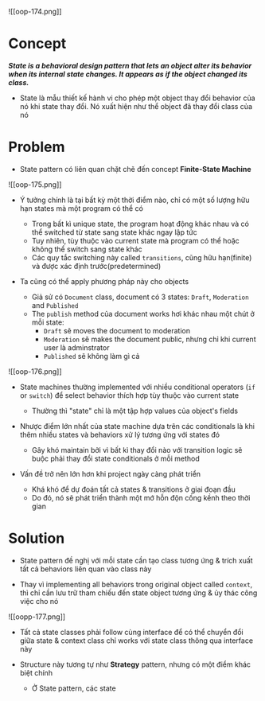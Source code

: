 
![[oop-174.png]]

# Concept

***State is a behavioral design pattern that lets an object alter its behavior when its internal state changes. It appears as if the object changed its class.***

- State là mẫu thiết kế hành vi cho phép một object thay đổi behavior của nó khi state thay đổi. Nó xuất hiện như thể object đã thay đổi class của nó

# Problem

- State pattern có liên quan chặt chẽ đến concept **Finite-State Machine**

![[oop-175.png]]

- Ý tưởng chính là tại bất kỳ một thời điểm nào, chỉ có một số lượng hữu hạn states mà một program có thể có
	- Trong bất kì unique state, the program hoạt động khác nhau và có thể switched từ state sang state khác ngay lập tức
	- Tuy nhiên, tùy thuộc vào current state mà program có thể hoặc không thể switch sang state khác
	- Các quy tắc switching này called `transitions`, cũng hữu hạn(finite) và được xác định trước(predetermined)

- Ta cũng có thể apply phương pháp này cho objects
	- Giả sử có `Document` class, document có 3 states: `Draft`, `Moderation` and `Published`
	- The `publish` method của document works hơi khác nhau một chút ở mỗi state:
		- `Draft` sẽ moves the document to moderation
		- `Moderation` sẽ makes the document public, nhưng chỉ khi current user là adminstrator
		- `Published` sẽ không làm gì cả

![[oop-176.png]]

- State machines thường implemented với nhiều conditional operators (`if` or `switch`) để select behavior thích hợp tùy thuộc vào current state
	- Thường thì "state" chỉ là một tập hợp values của object's fields

- Nhược điểm lớn nhất của state machine dựa trên các conditionals là khi thêm nhiều states và behaviors xử lý tương ứng với states đó
	- Gây khó maintain bởi vì bất kì thay đổi nào với transition logic sẽ buộc phải thay đổi state conditionals ở mỗi method
	
- Vấn đề trở nên lớn hơn khi project ngày càng phát triển
	- Khá khó để dự đoán tất cả states & transitions ở giai đoạn đầu
	- Do đó, nó sẽ phát triển thành một mớ hỗn độn cồng kềnh theo thời gian

# Solution

- State pattern đề nghị với mỗi state cần tạo class tương ứng & trích xuất tất cả behaviors liên quan vào class này

- Thay vì implementing all behaviors trong original object called `context`, thì chỉ cần lưu trữ tham chiếu đến state object tương ứng & ủy thác công việc cho nó 

![[oopp-177.png]]

- Tất cả state classes phải follow cùng interface để có thể chuyển đổi giữa state & context class chỉ works với state class thông qua interface này

- Structure này tương tự như **Strategy** pattern, nhưng có một điểm khác biệt chính
	- Ở State pattern, các state
















